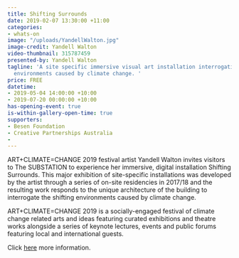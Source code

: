 ```yaml
---
title: Shifting Surrounds
date: 2019-02-07 13:30:00 +11:00
categories:
- whats-on
image: "/uploads/YandellWalton.jpg"
image-credit: Yandell Walton
video-thumbnail: 315787459
presented-by: Yandell Walton
tagline: 'A site specific immersive visual art installation interrogating the shifting
  environments caused by climate change. '
price: FREE
datetime:
- 2019-05-04 14:00:00 +10:00
- 2019-07-20 00:00:00 +10:00
has-opening-event: true
is-within-gallery-open-time: true
supporters:
- Besen Foundation
- Creative Partnerships Australia
- 
---
```


ART+CLIMATE=CHANGE 2019 festival artist Yandell Walton invites visitors to The SUBSTATION to experience her immersive, digital installation Shifting Surrounds. This major exhibition of site-specific installations was developed by the artist through a series of on-site residencies in 2017/18 and the resulting work responds to the unique architecture of the building to interrogate the shifting environments caused by climate change. 

ART+CLIMATE=CHANGE 2019 is a socially-engaged festival of climate change related arts and ideas featuring curated exhibitions and theatre works alongside a series of keynote lectures, events and public forums featuring local and international guests. 

Click [here](www.artclimatechange.org) more information.
